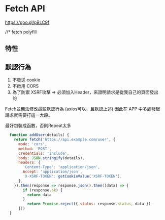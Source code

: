 # Fetch API
https://goo.gl/pBLC9f

//* fetch polyfill

## 特性

## 默認行為
1. 不發送 cookie
2. 不啟用 CORS
3. 為了防禦 XSRF攻擊
=> 必須加入Header，來證明請求是從我自己的頁面發出的

Fetch並無法修改這些默認行為 (axios可以，且默認上述)
因此在 APP 中多處發起請求就需要打這一大段。

最好包裝成函數，否則Repeat太多
```js
  function addUser(details) {
    return fetch('https://api.example.com/user', {
      mode: 'cors',
      method: 'POST',
      credentials: 'include',
      body: JSON.stringify(details),
      headers: {
        'Content-Type': 'application/json',
        Accept: 'application/json',
        'X-XSRF-TOKEN': getCookieValue('XSRF-TOKEN'),
      },
    }).then(response => response.json().then((data) => {
        if (response.ok) {
          return data
        } 
          return Promise.reject({ status: response.status, data })
      }))
  }
```